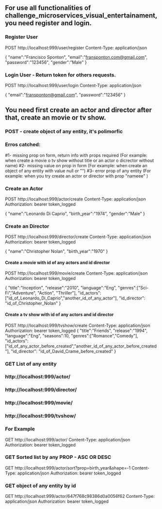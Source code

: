 ## For use all functionalities of challenge_microservices_visual_entertainament, you need register and login.

### Register User
POST http://localhost:999/user/register
Content-Type: application/json

{
    "name":"Francisco Sponton",
    "email":"fransponton.com@gmail.com",
    "password":"123456",
    "gender":"Male"
}


### Login User - Return token for others requests.
POST http://localhost:999/user/login
Content-Type: application/json

{
    "email":"fransponton@gmail.com",
    "password":"123456"
}


## You need first create an actor and director after that, create an movie or tv show.


### POST - create object of any entity, it's polimorfic

### Erros catched:
#1- missing prop on form, return info with props required   (For example: when create a movie o tv show without title or an actor o dicrector without name)
#2- missing value on prop in form (For example: when create an object of any entity with value null or "")
#3- error prop of any entity (For example: when you try create an actor or director with prop "nameee" )


### Create an Actor
POST  http://localhost:999/actor/create
Content-Type: application/json
Authorization: bearer token_logged

{
    "name":"Leonardo Di Caprio",
    "birth_year":"1974",
    "gender":"Male"
}

### Create an Director
POST  http://localhost:999/director/create
Content-Type: application/json
Authorization: bearer token_logged

{
    "name":"Christopher Nolan",
    "birth_year":"1970"
}



#### Create a movie with id of any actors and id director
POST  http://localhost:999/movie/create
Content-Type: application/json
Authorization: bearer token_logged

{
    "title":"Inception",
    "release":"2010",
    "language":"Eng",
    "genres":["Sci-Fi","Adventure", "Action", "Thriller"],
    "id_actors":["id_of_Leonardo_Di_Caprio","another_id_of_any_actor"],
    "id_director": "id_of_Christopher_Nolan"
}


#### Create a tv show with id of any actors and id director
POST  http://localhost:999/tvshow/create
Content-Type: application/json
Authorization: bearer token_logged
{
    "title":"Friends",
    "release":"1994",
    "language":"Eng",
    "seasons":10,
    "genres":["Romance","Comedy"],
    "id_actors":["id_of_any_actor_before_created","another_id_of_any_actor_before_created"],
    "id_director": "id_of_David_Crame_before_created"
}



### GET List of any entity 
### http://localhost:999/actor/ 
### http://localhost:999/director/ 
### http://localhost:999/movie/ 
### http://localhost:999/tvshow/

### For Example
GET http://localhost:999/actor/
Content-Type: application/json
Authorization: bearer token_logged


### GET Sorted list by any PROP - ASC OR DESC 
GET http://localhost:999/actor/sort?prop=birth_year&shape=-1
Content-Type: application/json
Authorization: bearer token_logged


### GET object of any entity by id
GET http://localhost:999/actor/647f768c98386d0a0056f62
Content-Type: application/json
Authorization: bearer token_logged


